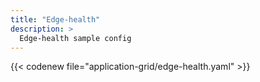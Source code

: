 ```yaml
---
title: "Edge-health"
description: >
  Edge-health sample config
---
```


{{< codenew file="application-grid/edge-health.yaml" >}}
